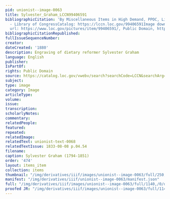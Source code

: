 ```yaml
---
pid: unionist--image-0063
title: Sylvester_Graham_LCCN99406591
bibliographicCitation: 'By Miscellaneous Items in High Demand, PPOC, Library of Congress
  - Library of CongressCatalog: https://lccn.loc.gov/99406591Image download: https://cdn.loc.gov/service/pnp/cph/3c20000/3c23000/3c23800/3c23830v.jpgOriginal
  url: https://www.loc.gov/pictures/item/99406591/, Public Domain, https://commons.wikimedia.org/w/index.php?curid=68235987'
bibliographicCitationRepublished: 
fullIssueSequenceNumber: 
creator: 
dateCreated: '1880'
description: Engraving of dietary reformer Sylvester Graham
language: English
publisher: 
IsPartOf: 
rights: Public Domain
source: https://catalog.loc.gov/vwebv/search?searchCode=LCCN&searchArg=99406591&searchType=1&permalink=y
subject: 
type: image
category: Image
articleType: 
volume: 
issue: 
transcription: 
scholarlyNotes: 
commentary: 
relatedPeople: 
featured: 
repeated: 
relatedImage: 
relatedText: unionist-text-0068
relatedTextIssue: 1833-08-08 p.04.54
filename: 
caption: Sylvester Graham (1794-1851)
order: '474'
layout: items_item
collection: items
thumbnail: "/img/derivatives/iiif/images/unionist--image-0063/full/250,/0/default.jpg"
manifest: "/img/derivatives/iiif/unionist--image-0063/manifest.json"
full: "/img/derivatives/iiif/images/unionist--image-0063/full/1140,/0/default.jpg"
proofed JR: "/img/derivatives/iiif/images/unionist--image-0063/full/1140,/0/default.jpg"
---
```

